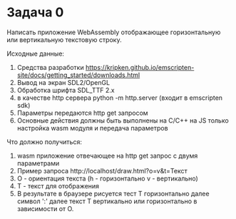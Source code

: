 # Задача 0

Написать приложение WebAssembly отображающее горизонтальную или вертикальную текстовую строку.

Исходные данные:
1.	Средства разработки https://kripken.github.io/emscripten-site/docs/getting_started/downloads.html 
2.	Вывод на экран SDL2/OpenGL 
3.	Обработка шрифта SDL_TTF 2.x
4.	в качестве http сервера python -m http.server (входит в emscripten sdk)
5.	Параметры передаются http get запросом
6.	Основные действия должны быть выполнены на C/C++ на JS только настройка wasm модуля и передача параметров

Что должно получиться:
1.	wasm приложение отвечающее на http get запрос с двумя параметрами
2.	Пример запроса http://localhost/draw.html?o=v&t=Текст
3.	O - ориентация текста (h - горизонтально v - вертикально)
4.	T - текст для отображения
5.	В результате в браузере рисуется тест T горизонтально далее символ ':' далее текст T вертикально или горизонтально в зависимости от O.

